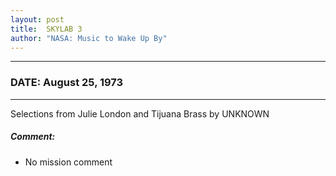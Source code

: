 ```yaml
---
layout: post
title:  SKYLAB 3
author: "NASA: Music to Wake Up By"
---
```


----
### DATE: August 25, 1973
----
Selections from Julie London and Tijuana Brass by UNKNOWN

##### Comment:
* No mission comment
